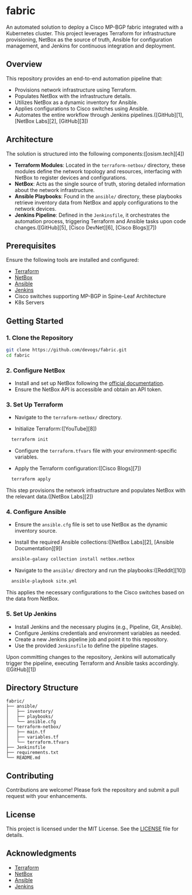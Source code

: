 # fabric

An automated solution to deploy a Cisco MP-BGP fabric integrated with a Kubernetes cluster. This project leverages Terraform for infrastructure provisioning, NetBox as the source of truth, Ansible for configuration management, and Jenkins for continuous integration and deployment.

## Overview

This repository provides an end-to-end automation pipeline that:

* Provisions network infrastructure using Terraform.
* Populates NetBox with the infrastructure details.
* Utilizes NetBox as a dynamic inventory for Ansible.
* Applies configurations to Cisco switches using Ansible.
* Automates the entire workflow through Jenkins pipelines.([GitHub][1], [NetBox Labs][2], [GitHub][3])

## Architecture

The solution is structured into the following components:([osism.tech][4])

* **Terraform Modules**: Located in the `terraform-netbox/` directory, these modules define the network topology and resources, interfacing with NetBox to register devices and configurations.
* **NetBox**: Acts as the single source of truth, storing detailed information about the network infrastructure.
* **Ansible Playbooks**: Found in the `ansible/` directory, these playbooks retrieve inventory data from NetBox and apply configurations to the network devices.
* **Jenkins Pipeline**: Defined in the `Jenkinsfile`, it orchestrates the automation process, triggering Terraform and Ansible tasks upon code changes.([GitHub][5], [Cisco DevNet][6], [Cisco Blogs][7])

## Prerequisites

Ensure the following tools are installed and configured:

* [Terraform](https://www.terraform.io/downloads.html)
* [NetBox](https://netbox.readthedocs.io/en/stable/installation/)
* [Ansible](https://docs.ansible.com/ansible/latest/installation_guide/intro_installation.html)
* [Jenkins](https://www.jenkins.io/doc/book/installing/)
* Cisco switches supporting MP-BGP in Spine-Leaf Architecture
* K8s Servers

## Getting Started

### 1. Clone the Repository

```bash
git clone https://github.com/devogs/fabric.git
cd fabric
```



### 2. Configure NetBox

* Install and set up NetBox following the [official documentation](https://netbox.readthedocs.io/en/stable/installation/).
* Ensure the NetBox API is accessible and obtain an API token.

### 3. Set Up Terraform

* Navigate to the `terraform-netbox/` directory.

* Initialize Terraform:([YouTube][8])

```bash
  terraform init
```



* Configure the `terraform.tfvars` file with your environment-specific variables.

* Apply the Terraform configuration:([Cisco Blogs][7])

```bash
  terraform apply
```



This step provisions the network infrastructure and populates NetBox with the relevant data.([NetBox Labs][2])

### 4. Configure Ansible

* Ensure the `ansible.cfg` file is set to use NetBox as the dynamic inventory source.

* Install the required Ansible collections:([NetBox Labs][2], [Ansible Documentation][9])

```bash
  ansible-galaxy collection install netbox.netbox
```



* Navigate to the `ansible/` directory and run the playbooks:([Reddit][10])

```bash
  ansible-playbook site.yml
```



This applies the necessary configurations to the Cisco switches based on the data from NetBox.

### 5. Set Up Jenkins

* Install Jenkins and the necessary plugins (e.g., Pipeline, Git, Ansible).
* Configure Jenkins credentials and environment variables as needed.
* Create a new Jenkins pipeline job and point it to this repository.
* Use the provided `Jenkinsfile` to define the pipeline stages.

Upon committing changes to the repository, Jenkins will automatically trigger the pipeline, executing Terraform and Ansible tasks accordingly.([GitHub][1])

## Directory Structure

```plaintext
fabric/
├── ansible/
│   ├── inventory/
│   ├── playbooks/
│   └── ansible.cfg
├── terraform-netbox/
│   ├── main.tf
│   ├── variables.tf
│   └── terraform.tfvars
├── Jenkinsfile
├── requirements.txt
└── README.md
```



## Contributing

Contributions are welcome! Please fork the repository and submit a pull request with your enhancements.

## License

This project is licensed under the MIT License. See the [LICENSE](LICENSE) file for details.

## Acknowledgments

* [Terraform](https://www.terraform.io/)
* [NetBox](https://netbox.readthedocs.io/)
* [Ansible](https://www.ansible.com/)
* [Jenkins](https://www.jenkins.io/)
